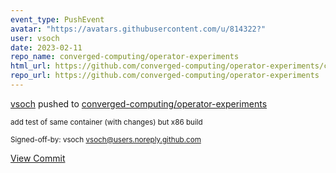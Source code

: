 ```yaml
---
event_type: PushEvent
avatar: "https://avatars.githubusercontent.com/u/814322?"
user: vsoch
date: 2023-02-11
repo_name: converged-computing/operator-experiments
html_url: https://github.com/converged-computing/operator-experiments/commit/59afceebda7e5639df7160aadc54c7c5dc2fdd9c
repo_url: https://github.com/converged-computing/operator-experiments
---
```


<a href='https://github.com/vsoch' target='_blank'>vsoch</a> pushed to <a href='https://github.com/converged-computing/operator-experiments' target='_blank'>converged-computing/operator-experiments</a>

<small>add test of same container (with changes) but x86 build

Signed-off-by: vsoch <vsoch@users.noreply.github.com></small>

<a href='https://github.com/converged-computing/operator-experiments/commit/59afceebda7e5639df7160aadc54c7c5dc2fdd9c' target='_blank'>View Commit</a>